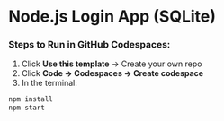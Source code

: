 # Node.js Login App (SQLite)

### Steps to Run in GitHub Codespaces:

1. Click **Use this template** → Create your own repo
2. Click **Code → Codespaces → Create codespace**
3. In the terminal:
```bash
npm install
npm start
